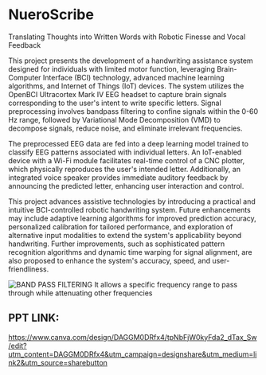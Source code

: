 # NueroScribe
Translating Thoughts into Written Words with Robotic Finesse and Vocal Feedback

This project presents the development of a handwriting assistance system designed for individuals with limited motor function, leveraging Brain-Computer Interface (BCI) technology, advanced machine learning algorithms, and Internet of Things (IoT) devices. The system utilizes the OpenBCI Ultracortex Mark IV EEG headset to capture brain signals corresponding to the user's intent to write specific letters. Signal preprocessing involves bandpass filtering to confine signals within the 0-60 Hz range, followed by Variational Mode Decomposition (VMD) to decompose signals, reduce noise, and eliminate irrelevant frequencies.

The preprocessed EEG data are fed into a deep learning model trained to classify EEG patterns associated with individual letters. An IoT-enabled device with a Wi-Fi module facilitates real-time control of a CNC plotter, which physically reproduces the user's intended letter. Additionally, an integrated voice speaker provides immediate auditory feedback by announcing the predicted letter, enhancing user interaction and control.

This project advances assistive technologies by introducing a practical and intuitive BCI-controlled robotic handwriting system. Future enhancements may include adaptive learning algorithms for improved prediction accuracy, personalized calibration for tailored performance, and exploration of alternative input modalities to extend the system's applicability beyond handwriting. Further improvements, such as sophisticated pattern recognition algorithms and dynamic time warping for signal alignment, are also proposed to enhance the system's accuracy, speed, and user-friendliness.

![BAND PASS FILTERING It allows a specific frequency range to pass through while attenuating other frequencies](https://github.com/SaranDharshanSP/NueroScribe/assets/121683877/a488eb9a-e91f-4d52-8bf8-55e5333a320a)

## PPT LINK:
https://www.canva.com/design/DAGGM0DRfx4/tpNbFjW0kyFda2_dTax_Sw/edit?utm_content=DAGGM0DRfx4&utm_campaign=designshare&utm_medium=link2&utm_source=sharebutton

